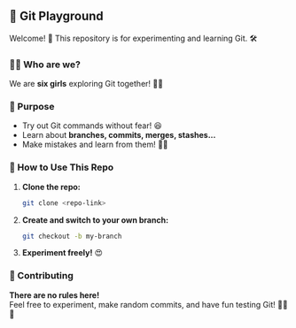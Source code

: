 ## 🎯 Git Playground  

Welcome! 👋 This repository is for experimenting and learning Git. 🛠️  

### 👩‍💻 Who are we?  
We are **six girls** exploring Git together! 💪✨  

### 📌 Purpose  
- Try out Git commands without fear! 😆  
- Learn about **branches, commits, merges, stashes...**  
- Make mistakes and learn from them! 🤯🔥  

### 🚀 How to Use This Repo  
1. **Clone the repo:**  
   ```bash
   git clone <repo-link>
   ```  
2. **Create and switch to your own branch:**  
   ```bash
   git checkout -b my-branch
   ```  
3. **Experiment freely!** 😍  

### 🤝 Contributing  
**There are no rules here!**  
Feel free to experiment, make random commits, and have fun testing Git! 🐱‍🏍💃  
